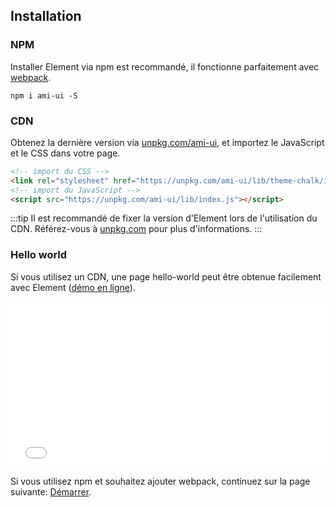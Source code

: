 ## Installation

### NPM

Installer Element via npm est recommandé, il fonctionne parfaitement avec [webpack](https://webpack.js.org/).

```shell
npm i ami-ui -S
```

### CDN

Obtenez la dernière version via [unpkg.com/ami-ui](https://unpkg.com/ami-ui/), et importez le JavaScript et le CSS dans
votre page.

```html
<!-- import du CSS -->
<link rel="stylesheet" href="https://unpkg.com/ami-ui/lib/theme-chalk/index.css">
<!-- import du JavaScript -->
<script src="https://unpkg.com/ami-ui/lib/index.js"></script>
```

:::tip
Il est recommandé de fixer la version d'Element lors de l'utilisation du CDN. Référez-vous à  [unpkg.com](https://unpkg.com) pour plus d'informations.
:::

### Hello world

Si vous utilisez un CDN, une page hello-world peut être obtenue facilement avec Element ([démo en ligne](https://codepen.io/ziyoung/pen/rRKYpd)).

<iframe height="265" style="width: 100%;" scrolling="no" title="Element demo" src="//codepen.io/ziyoung/embed/rRKYpd/?height=265&theme-id=light&default-tab=html" frameborder="no" allowtransparency="true" allowfullscreen="true">
  See the Pen <a href='https://codepen.io/ziyoung/pen/rRKYpd/'>Element demo</a> by hetech
  (<a href='https://codepen.io/ziyoung'>@ziyoung</a>) on <a href='https://codepen.io'>CodePen</a>.
</iframe>

Si vous utilisez npm et souhaitez ajouter webpack, continuez sur la page suivante: [Démarrer](/#/fr-FR/component/quickstart).

